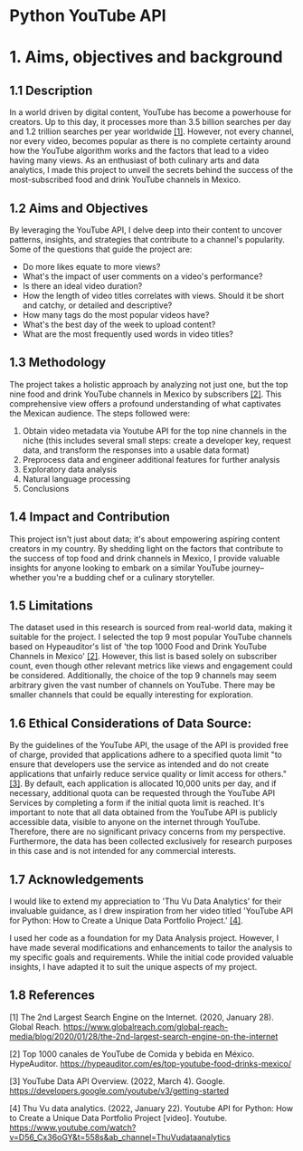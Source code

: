 # Python YouTube API

# 1. Aims, objectives and background

## 1.1 Description
In a world driven by digital content, YouTube has become a powerhouse for creators. Up to this day, it processes more than 3.5 billion searches per day and 1.2 trillion searches per year worldwide [[1]](https://www.globalreach.com/global-reach-media/blog/2020/01/28/the-2nd-largest-search-engine-on-the-internet). However, not every channel, nor every video, becomes popular as there is no complete certainty around how the YouTube algorithm works and the factors that lead to a video having many views.
As an enthusiast of both culinary arts and data analytics, I made this project to unveil the secrets behind the success of the most-subscribed food and drink YouTube channels in Mexico.

## 1.2 Aims and Objectives
By leveraging the YouTube API, I delve deep into their content to uncover patterns, insights, and strategies that contribute to a channel's popularity. Some of the questions that guide the project are:
- Do more likes equate to more views?
- What's the impact of user comments on a video's performance?
- Is there an ideal video duration?
- How the length of video titles correlates with views. Should it be short and catchy, or detailed and descriptive?
- How many tags do the most popular videos have?
- What's the best day of the week to upload content?
- What are the most frequently used words in video titles?

## 1.3 Methodology
The project takes a holistic approach by analyzing not just one, but the top nine food and drink YouTube channels in Mexico by subscribers [[2]](https://hypeauditor.com/es/top-youtube-food-drinks-mexico/). This comprehensive view offers a profound understanding of what captivates the Mexican audience.
The steps followed were:
1. Obtain video metadata via Youtube API for the top nine channels in the niche (this includes several small steps: create a developer key, request data, and transform the responses into a usable data format)
2. Preprocess data and engineer additional features for further analysis
3. Exploratory data analysis
4. Natural language processing
5. Conclusions

## 1.4 Impact and Contribution
This project isn't just about data; it's about empowering aspiring content creators in my country. By shedding light on the factors that contribute to the success of top food and drink channels in Mexico, I provide valuable insights for anyone looking to embark on a similar YouTube journey– whether you're a budding chef or a culinary storyteller.

## 1.5 Limitations
The dataset used in this research is sourced from real-world data, making it suitable for the project. I selected the top 9 most popular YouTube channels based on Hypeauditor's list of 'the top 1000 Food and Drink YouTube Channels in Mexico' [[2]](https://hypeauditor.com/es/top-youtube-food-drinks-mexico/). However, this list is based solely on subscriber count, even though other relevant metrics like views and engagement could be considered. Additionally, the choice of the top 9 channels may seem arbitrary given the vast number of channels on YouTube. There may be smaller channels that could be equally interesting for exploration.

## 1.6 Ethical Considerations of Data Source:
By the guidelines of the YouTube API, the usage of the API is provided free of charge, provided that applications adhere to a specified quota limit "to ensure that developers use the service as intended and do not create applications that unfairly reduce service quality or limit access for others." [[3]](https://developers.google.com/youtube/v3/getting-started). By default, each application is allocated 10,000 units per day, and if necessary, additional quota can be requested through the YouTube API Services by completing a form if the initial quota limit is reached.
It's important to note that all data obtained from the YouTube API is publicly accessible data, visible to anyone on the internet through YouTube. Therefore, there are no significant privacy concerns from my perspective. Furthermore, the data has been collected exclusively for research purposes in this case and is not intended for any commercial interests.

## 1.7 Acknowledgements
I would like to extend my appreciation to 'Thu Vu Data Analytics' for their invaluable guidance, as I drew inspiration from her video titled 'YouTube API for Python: How to Create a Unique Data Portfolio Project.' [[4]](https://www.youtube.com/watch?v=D56_Cx36oGY&t=558s&ab_channel=ThuVudataanalytics).

I used her code as a foundation for my Data Analysis project. However, I have made several modifications and enhancements to tailor the analysis to my specific goals and requirements. While the initial code provided valuable insights, I have adapted it to suit the unique aspects of my project.

## 1.8 References
[1] The 2nd Largest Search Engine on the Internet. (2020, January 28). Global Reach. https://www.globalreach.com/global-reach-media/blog/2020/01/28/the-2nd-largest-search-engine-on-the-internet

[2] Top 1000 canales de YouTube de Comida y bebida en México. HypeAuditor. https://hypeauditor.com/es/top-youtube-food-drinks-mexico/

[3] YouTube Data API Overview. (2022, March 4). Google. https://developers.google.com/youtube/v3/getting-started 

[4] Thu Vu data analytics. (2022, January 22). Youtube API for Python: How to Create a Unique Data Portfolio Project [video]. Youtube. https://www.youtube.com/watch?v=D56_Cx36oGY&t=558s&ab_channel=ThuVudataanalytics